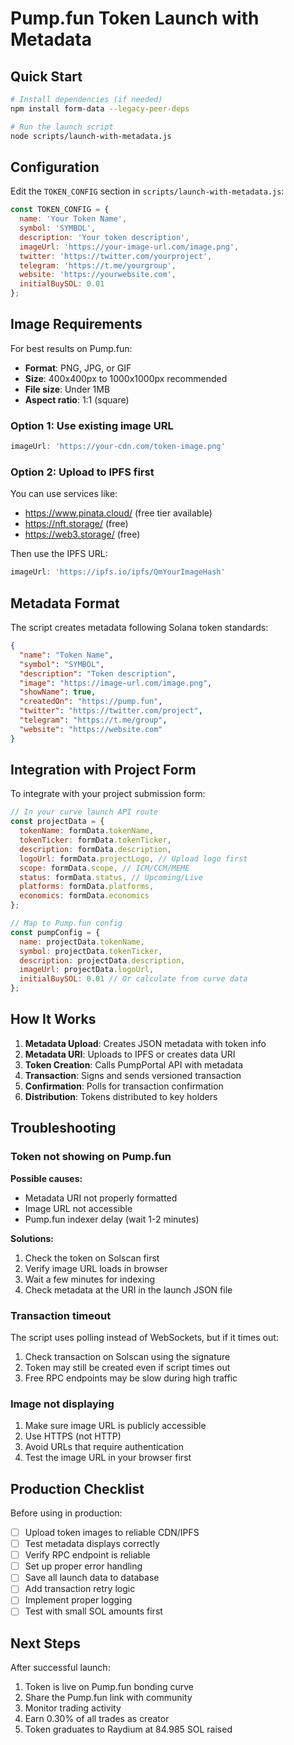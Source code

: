 # Pump.fun Token Launch with Metadata

## Quick Start

```bash
# Install dependencies (if needed)
npm install form-data --legacy-peer-deps

# Run the launch script
node scripts/launch-with-metadata.js
```

## Configuration

Edit the `TOKEN_CONFIG` section in `scripts/launch-with-metadata.js`:

```javascript
const TOKEN_CONFIG = {
  name: 'Your Token Name',
  symbol: 'SYMBOL',
  description: 'Your token description',
  imageUrl: 'https://your-image-url.com/image.png',
  twitter: 'https://twitter.com/yourproject',
  telegram: 'https://t.me/yourgroup',
  website: 'https://yourwebsite.com',
  initialBuySOL: 0.01
};
```

## Image Requirements

For best results on Pump.fun:
- **Format**: PNG, JPG, or GIF
- **Size**: 400x400px to 1000x1000px recommended
- **File size**: Under 1MB
- **Aspect ratio**: 1:1 (square)

### Option 1: Use existing image URL
```javascript
imageUrl: 'https://your-cdn.com/token-image.png'
```

### Option 2: Upload to IPFS first
You can use services like:
- https://www.pinata.cloud/ (free tier available)
- https://nft.storage/ (free)
- https://web3.storage/ (free)

Then use the IPFS URL:
```javascript
imageUrl: 'https://ipfs.io/ipfs/QmYourImageHash'
```

## Metadata Format

The script creates metadata following Solana token standards:

```json
{
  "name": "Token Name",
  "symbol": "SYMBOL",
  "description": "Token description",
  "image": "https://image-url.com/image.png",
  "showName": true,
  "createdOn": "https://pump.fun",
  "twitter": "https://twitter.com/project",
  "telegram": "https://t.me/group",
  "website": "https://website.com"
}
```

## Integration with Project Form

To integrate with your project submission form:

```javascript
// In your curve launch API route
const projectData = {
  tokenName: formData.tokenName,
  tokenTicker: formData.tokenTicker,
  description: formData.description,
  logoUrl: formData.projectLogo, // Upload logo first
  scope: formData.scope, // ICM/CCM/MEME
  status: formData.status, // Upcoming/Live
  platforms: formData.platforms,
  economics: formData.economics
};

// Map to Pump.fun config
const pumpConfig = {
  name: projectData.tokenName,
  symbol: projectData.tokenTicker,
  description: projectData.description,
  imageUrl: projectData.logoUrl,
  initialBuySOL: 0.01 // Or calculate from curve data
};
```

## How It Works

1. **Metadata Upload**: Creates JSON metadata with token info
2. **Metadata URI**: Uploads to IPFS or creates data URI
3. **Token Creation**: Calls PumpPortal API with metadata
4. **Transaction**: Signs and sends versioned transaction
5. **Confirmation**: Polls for transaction confirmation
6. **Distribution**: Tokens distributed to key holders

## Troubleshooting

### Token not showing on Pump.fun

**Possible causes:**
- Metadata URI not properly formatted
- Image URL not accessible
- Pump.fun indexer delay (wait 1-2 minutes)

**Solutions:**
1. Check the token on Solscan first
2. Verify image URL loads in browser
3. Wait a few minutes for indexing
4. Check metadata at the URI in the launch JSON file

### Transaction timeout

The script uses polling instead of WebSockets, but if it times out:

1. Check transaction on Solscan using the signature
2. Token may still be created even if script times out
3. Free RPC endpoints may be slow during high traffic

### Image not displaying

1. Make sure image URL is publicly accessible
2. Use HTTPS (not HTTP)
3. Avoid URLs that require authentication
4. Test the image URL in your browser first

## Production Checklist

Before using in production:

- [ ] Upload token images to reliable CDN/IPFS
- [ ] Test metadata displays correctly
- [ ] Verify RPC endpoint is reliable
- [ ] Set up proper error handling
- [ ] Save all launch data to database
- [ ] Add transaction retry logic
- [ ] Implement proper logging
- [ ] Test with small SOL amounts first

## Next Steps

After successful launch:

1. Token is live on Pump.fun bonding curve
2. Share the Pump.fun link with community
3. Monitor trading activity
4. Earn 0.30% of all trades as creator
5. Token graduates to Raydium at 84.985 SOL raised
